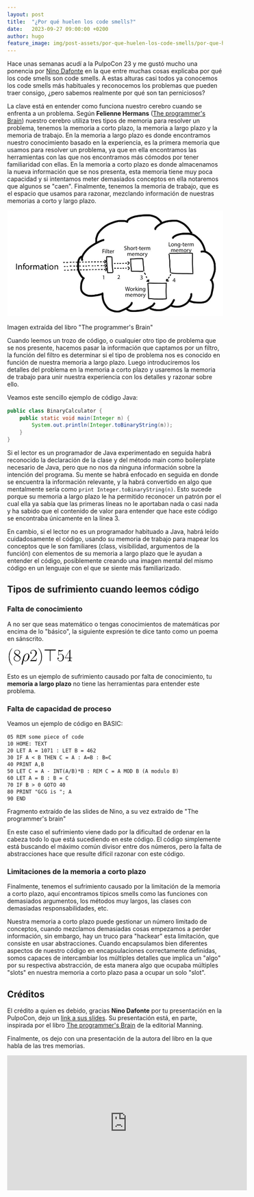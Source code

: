 ```yaml
---
layout: post
title:  "¿Por qué huelen los code smells?"
date:   2023-09-27 09:00:00 +0200
author: hugo
feature_image: img/post-assets/por-que-huelen-los-code-smells/por-que-huelen-los-code-smells.jpg
---
```


Hace unas semanas acudí a la PulpoCon 23 y me gustó mucho una ponencia por [Nino Dafonte](https://twitter.com/ninodafonte) en la que entre muchas cosas explicaba por qué los code smells son code smells. A estas alturas casi todos ya conocemos los code smells más habituales y reconocemos los problemas que pueden traer consigo, ¿pero sabemos realmente por qué son tan perniciosos?

La clave está en entender como funciona nuestro cerebro cuando se enfrenta a un problema. Según **Felienne Hermans** ([The programmer's Brain](https://www.manning.com/books/the-programmers-brain)) nuestro cerebro utiliza tres tipos de memoria para resolver un problema, tenemos la memoria a corto plazo, la memoria a largo plazo y la memoria de trabajo. En la memoria a largo plazo es donde encontramos nuestro conocimiento basado en la experiencia, es la primera memoria que usamos para resolver un problema, ya que en ella encontramos las herramientas con las que nos encontramos más cómodos por tener familiaridad con ellas. En la memoria a corto plazo es donde almacenamos la nueva información que se nos presenta, esta memoria tiene muy poca capacidad y si intentamos meter demasiados conceptos en ella notaremos que algunos se "caen". Finalmente, tenemos la memoria de trabajo, que es el espacio que usamos para razonar, mezclando información de nuestras memorias a corto y largo plazo.


<img class="centered" alt="Un diagrama muestra la relación entre los diferentes tipos de memorias" src="/img/post-assets/por-que-huelen-los-code-smells/diagramas-memoria.png"/>
<p class="img-credit meta text-center">
Imagen extraída del libro "The programmer's Brain"
</p>

Cuando leemos un trozo de código, o cualquier otro tipo de problema que se nos presente, hacemos pasar la información que captamos por un filtro, la función del filtro es determinar si el tipo de problema nos es conocido en función de nuestra memoria a largo plazo. Luego introduciremos los detalles del problema en la memoria a corto plazo y usaremos la memoria de trabajo para unir nuestra experiencia con los detalles y razonar sobre ello.

Veamos este sencillo ejemplo de código Java:

```java
public class BinaryCalculator {
    public static void main(Integer n) {
        System.out.println(Integer.toBinaryString(n));
    }
}
```

Si el lector es un programador de Java experimentado en seguida habrá reconocido la declaración de la clase y del método main como boilerplate necesario de Java, pero que no nos da ninguna información sobre la intención del programa. Su mente se habrá enfocado en seguida en donde se encuentra la información relevante, y la habrá convertido en algo que mentalmente sería como `print Integer.toBinaryString(n)`. Esto sucede porque su memoria a largo plazo le ha permitido reconocer un patrón por el cual ella ya sabía que las primeras líneas no le aportaban nada o casi nada y ha sabido que el contenido de valor para entender que hace este código se encontraba únicamente en la línea 3. 

En cambio, si el lector no es un programador habituado a Java, habrá leído cuidadosamente el código, usando su memoria de trabajo para mapear los conceptos que le son familiares (class, visibilidad, argumentos de la función) con elementos de su memoria a largo plazo que le ayudan a entender el código, posiblemente creando una imagen mental del mismo código en un lenguaje con el que se siente más familiarizado.

## Tipos de sufrimiento cuando leemos código

### Falta de conocimiento

A no ser que seas matemático o tengas conocimientos de matemáticas por encima de lo "básico", la siguiente expresión te dice tanto como un poema en sánscrito.

<img class="centered" alt="Se muestra una expresión matemática" src="/img/post-assets/por-que-huelen-los-code-smells/CodeCogsEqn.svg" height="40"/>

Esto es un ejemplo de sufrimiento causado por falta de conocimiento, tu **memoria a largo plazo** no tiene las herramientas para entender este problema.

### Falta de capacidad de proceso

Veamos un ejemplo de código en BASIC:

```BASIC
05 REM some piece of code
10 HOME: TEXT
20 LET A = 1071 : LET B = 462
30 IF A < B THEN C = A : A=B : B=C
40 PRINT A,B
50 LET C = A - INT(A/B)*B : REM C = A MOD B (A modulo B)
60 LET A = B : B = C
70 IF B > 0 GOTO 40
80 PRINT "GCG is "; A
90 END
```
<p class="meta">Fragmento extraído de las slides de Nino, a su vez extraído de "The programmer's brain"</p>

En este caso el sufrimiento viene dado por la dificultad de ordenar en la cabeza todo lo que está sucediendo en este código. El código simplemente está buscando el máximo común divisor entre dos números, pero la falta de abstracciones hace que resulte difícil razonar con este código.

### Limitaciones de la memoria a corto plazo

Finalmente, tenemos el sufrimiento causado por la limitación de la memoria a corto plazo, aquí encontramos típicos smells como las funciones con demasiados argumentos, los métodos muy largos, las clases con demasiadas responsabilidades, etc.

Nuestra memoria a corto plazo puede gestionar un número limitado de conceptos, cuando mezclamos demasiadas cosas empezamos a perder información, sin embargo, hay un truco para "hackear" esta limitación, que consiste en usar abstracciones. Cuando encapsulamos bien diferentes aspectos de nuestro código en encapsulaciones correctamente definidas, somos capaces de intercambiar los múltiples detalles que implica un "algo" por su respectiva abstracción, de esta manera algo que ocupaba múltiples "slots" en nuestra memoria a corto plazo pasa a ocupar un solo "slot". 


## Créditos

El crédito a quien es debido, gracias **Nino Dafonte** por tu presentación en la PulpoCon, dejo un [link a sus slides](https://www.slideshare.net/ninodafonte/pulpocon23-los-datos-que-no-sabes-que-tienes-y-como-usarlos). Su presentación está, en parte, inspirada por el libro [The programmer's Brain](https://www.manning.com/books/the-programmers-brain) de la editorial Manning. 

Finalmente, os dejo con una presentación de la autora del libro en la que habla de las tres memorias.

<iframe width="560" height="315" src="https://www.youtube.com/embed/az-MX_M11lg?si=mpQoIpYeUH0Re4UK" title="YouTube video player" frameborder="0" allow="accelerometer; autoplay; clipboard-write; encrypted-media; gyroscope; picture-in-picture; web-share" allowfullscreen></iframe>
